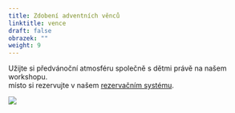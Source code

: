 ```yaml
---
title: Zdobení adventních věnců
linktitle: vence
draft: false
obrazek: ""
weight: 9
---
```

Užijte si předvánoční atmosféru společně s dětmi právě na našem  workshopu.\
místo si rezervujte v našem [rezervačním systému](https://brezanek.webooker.eu/).

![](/assets/media/vence_baner-2-.jpg)